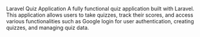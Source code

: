  Laravel Quiz Application 
 A fully functional quiz application built with Laravel. This application allows users to take quizzes, track their scores, and access various functionalities such as Google login for user authentication, creating quizzes, and managing quiz data.

